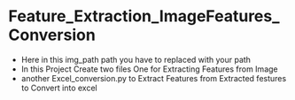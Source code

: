 # Feature_Extraction_ImageFeatures_Conversion

 - Here in this img_path path you have to replaced with  your path
- In this Project Create two files One for Extracting Features from Image 
-  another Excel_conversion.py to Extract Features from Extracted festures to Convert into excel
